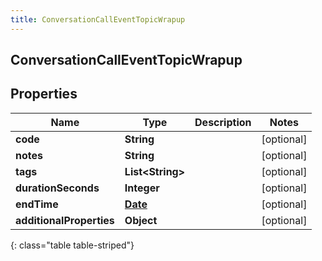 ```yaml
---
title: ConversationCallEventTopicWrapup
---
```

## ConversationCallEventTopicWrapup


## Properties

| Name | Type | Description | Notes |
| ------------ | ------------- | ------------- | ------------- |
| **code** | <!----><!---->**String**<!----> |  |  [optional] |
| **notes** | <!----><!---->**String**<!----> |  |  [optional] |
| **tags** | <!----><!---->**List&lt;String&gt;**<!----> |  |  [optional] |
| **durationSeconds** | <!----><!---->**Integer**<!----> |  |  [optional] |
| **endTime** | <!----><!---->[**Date**](Date.html)<!----> |  |  [optional] |
| **additionalProperties** | <!----><!---->**Object**<!----> |  |  [optional] |
{: class="table table-striped"}



